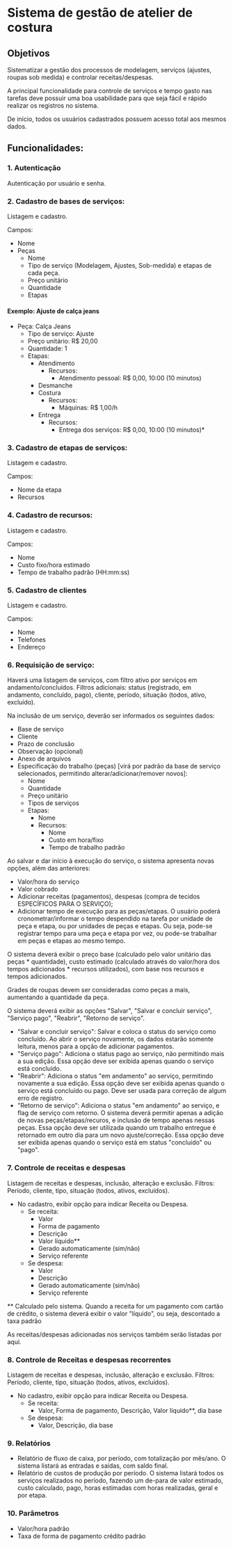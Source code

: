 # Sistema de gestão de atelier de costura

## Objetivos

Sistematizar a gestão dos processos de modelagem, serviços (ajustes, roupas sob medida) e controlar receitas/despesas.

A principal funcionalidade para controle de serviços e tempo gasto nas tarefas deve possuir uma boa usabilidade para que seja fácil e rápido realizar os registros no sistema.

De início, todos os usuários cadastrados possuem acesso total aos mesmos dados.

## Funcionalidades:

### 1. Autenticação

Autenticação por usuário e senha.

### 2. Cadastro de bases de serviços:   
Listagem e cadastro.

Campos:
* Nome
* Peças 
    * Nome
    * Tipo de serviço (Modelagem, Ajustes, Sob-medida) e etapas de cada peça. 
    * Preço unitário    
    * Quantidade
    * Etapas

#### Exemplo: Ajuste de calça jeans
* Peça: Calça Jeans
    * Tipo de serviço: Ajuste
    * Preço unitário: R$ 20,00
    * Quantidade: 1
    * Etapas:
        * Atendimento
            * Recursos:
                * Atendimento pessoal: R$ 0,00, 10:00 (10 minutos)
        * Desmanche
        * Costura
            * Recursos:
                * Máquinas: R$ 1,00/h
        * Entrega
            * Recursos:
                * Entrega dos serviços: R$ 0,00, 10:00 (10 minutos)*    

### 3. Cadastro de etapas de serviços:
Listagem e cadastro.

Campos:
* Nome da etapa
* Recursos

### 4. Cadastro de recursos:
Listagem e cadastro.

Campos:
* Nome
* Custo fixo/hora estimado
* Tempo de trabalho padrão (HH:mm:ss)

### 5. Cadastro de clientes
Listagem e cadastro.

Campos:
* Nome
* Telefones
* Endereço
### 6. Requisição de serviço: 
Haverá uma listagem de serviços, com filtro ativo por serviços em andamento/concluídos. Filtros adicionais: status (registrado, em andamento, concluído, pago), cliente, período, situação (todos, ativo, excluído).

Na inclusão de um serviço, deverão ser informados os seguintes dados:
* Base de serviço
* Cliente
* Prazo de conclusão
* Observação (opcional)
* Anexo de arquivos
* Especificação do trabalho (peças) [virá por padrão da base de serviço selecionados, permitindo alterar/adicionar/remover novos]:
    * Nome
    * Quantidade
    * Preço unitário
    * Tipos de serviços
    * Etapas:
        * Nome
        * Recursos:
            * Nome
            * Custo em hora/fixo
            * Tempo de trabalho padrão

Ao salvar e dar início à execução do serviço, o sistema apresenta novas opções, além das anteriores:

* Valor/hora do serviço
* Valor cobrado
* Adicionar receitas (pagamentos), despesas (compra de tecidos ESPECÍFICOS PARA O SERVIÇO);
* Adicionar tempo de execução para as peças/etapas. O usuário poderá cronometrar/informar o tempo despendido na tarefa por unidade de peça e etapa, ou por unidades de peças e etapas. Ou seja, pode-se registrar tempo para uma peça e etapa por vez, ou pode-se trabalhar em peças e etapas ao mesmo tempo.

O sistema deverá exibir o preço base (calculado pelo valor unitário das peças * quantidade), custo estimado (calculado através do valor/hora dos tempos adicionados * recursos utilizados),  com base nos recursos e tempos adicionados.

Grades de roupas devem ser consideradas como peças a mais, aumentando a quantidade da peça.

O sistema deverá exibir as opções "Salvar", "Salvar e concluir serviço", "Serviço pago", "Reabrir", "Retorno de serviço".

* "Salvar e concluir serviço": Salvar e coloca o status do serviço como concluído. Ao abrir o serviço novamente, os dados estarão somente leitura, menos para a opção de adicionar pagamentos.
* "Serviço pago": Adiciona o status pago ao serviço, não permitindo mais a sua edição. Essa opção deve ser exibida apenas quando o serviço está concluído.
* "Reabrir": Adiciona o status "em andamento" ao serviço, permitindo novamente a sua edição. Essa opção deve ser exibida apenas quando o serviço está concluído ou pago. Deve ser usada para correção de algum erro de registro.
* "Retorno de serviço": Adiciona o status "em andamento" ao serviço, e flag de serviço com retorno. O sistema deverá permitir apenas a adição de novas peças/etapas/recuros, e inclusão de tempo apenas nessas peças. Essa opção deve ser utilizada quando um trabalho entregue é retornado em outro dia para um novo ajuste/correção. Essa opção deve ser exibida apenas quando o serviço está em status "concluído" ou "pago".

### 7. Controle de receitas e despesas
Listagem de receitas e despesas, inclusão, alteração e exclusão. Filtros: Período, cliente, tipo, situação (todos, ativos, excluídos).

* No cadastro, exibir opção para indicar Receita ou Despesa.
    * Se receita:
        * Valor
        * Forma de pagamento
        * Descrição
        *  Valor líquido**
        * Gerado automaticamente (sim/não)
        * Serviço referente
    * Se despesa:
        * Valor
        * Descrição
        * Gerado automaticamente (sim/não)
        * Serviço referente

** Calculado pelo sistema. Quando a receita for um pagamento com cartão de crédito, o sistema deverá exibir o valor "líquido", ou seja, descontado a taxa padrão

As receitas/despesas adicionadas nos serviços também serão listadas por aqui.

### 8. Controle de Receitas e despesas recorrentes

Listagem de receitas e despesas, inclusão, alteração e exclusão. Filtros: Período, cliente, tipo, situação (todos, ativos, excluídos).

* No cadastro, exibir opção para indicar Receita ou Despesa.
    * Se receita:
        * Valor, Forma de pagamento, Descrição, Valor líquido**, dia base
    * Se despesa:
        * Valor, Descrição, dia base

### 9. Relatórios

* Relatório de fluxo de caixa, por período, com totalização por mês/ano. O sistema listará as entradas e saídas, com saldo final.
* Relatório de custos de produção por período. O sistema listará todos os serviços realizados no período, fazendo um de-para de valor estimado, custo calculado, pago, 
horas estimadas com horas realizadas, geral e por etapa. 

### 10. Parâmetros

* Valor/hora padrão
* Taxa de forma de pagamento crédito padrão
